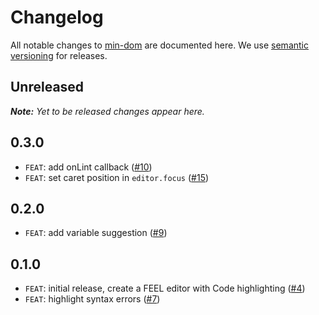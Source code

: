 # Changelog

All notable changes to [min-dom](https://github.com/bpmn-io/min-dom) are documented here. We use [semantic versioning](http://semver.org/) for releases.

## Unreleased

___Note:__ Yet to be released changes appear here._

## 0.3.0

* `FEAT`: add onLint callback ([#10](https://github.com/bpmn-io/feel-editor/pull/10))
* `FEAT`: set caret position in `editor.focus` ([#15](https://github.com/bpmn-io/feel-editor/pull/15))

## 0.2.0

* `FEAT`: add variable suggestion ([#9](https://github.com/bpmn-io/feel-editor/pull/9))

## 0.1.0

* `FEAT`: initial release, create a FEEL editor with Code highlighting ([#4](https://github.com/bpmn-io/feel-editor/pull/4))
* `FEAT`: highlight syntax errors ([#7](https://github.com/bpmn-io/feel-editor/pull/7))